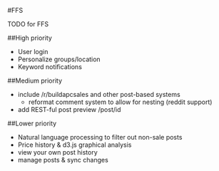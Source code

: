 #FFS  

TODO for FFS

##High priority
  
  
* User login
* Personalize groups/location  
* Keyword notifications  

##Medium priority
  
  
* include /r/buildapcsales and other post-based systems  
  * reformat comment system to allow for nesting (reddit support)  
* add REST-ful post preview /post/id  

##Lower priority
  
  
* Natural language processing to filter out non-sale posts  
* Price history & d3.js graphical analysis  
* view your own post history  
* manage posts & sync changes  
